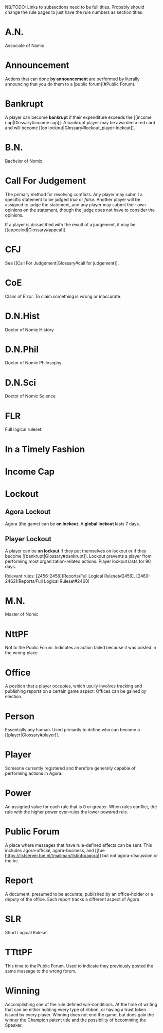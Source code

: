 NB/TODO: Links to subsections need to be full titles. Probably should change the rule pages to just have the rule numbers as section titles.

# A.N.

Associate of Nomic

# Announcement

Actions that can done **by announcement** are performed by literally announcing that you do them to a [public forum](#Public Forum).

# Bankrupt

A player can become **bankrupt** if their expenditure exceeds the [[income cap|Glossary#income cap]]. A bankrupt player may be awarded a red card and will become [[on lockout|Glossary#lockout_player-lockout]].

# B.N.

Bachelor of Nomic

# Call For Judgement

The primary method for resolving conflicts. Any player may submit a specific statement to be judged *true* or *false*. Another player will be assigned to judge the statement, and any player may submit their own opinions on the statement, though the judge does not have to consider the opinions.

If a player is dissastified with the result of a judgement, it may be [[appealed|Glossary#appeal]].

# CFJ

See [[Call For Judgement|Glossary#call for judgement]].

# CoE

Claim of Error. To claim something is wrong or inaccurate.

# D.N.Hist

Doctor of Nomic History

# D.N.Phil

Doctor of Nomic Philosophy

# D.N.Sci

Doctor of Nomic Science

# FLR

Full logical ruleset.

# In a Timely Fashion

# Income Cap

# Lockout

## Agora Lockout

Agora (the game) can be **on lockout**. A **global lockout** lasts 7 days.

## Player Lockout

A player can be **on lockout** if they put themselves on lockout or if they become [[bankrupt|Glossary#bankrupt]]. Lockout prevents a player from performing most organization-related actions. Player lockout lasts for 90 days.

Relevant rules: [2456-2458](Reports/Full Logical Ruleset#2456), [2460-2462](Reports/Full Logical Ruleset#2460)

# M.N.

Master of Nomic

# NttPF

Not to the Public Forum. Indicates an action failed because it was posted in the wrong place.

# Office

A position that a player occupies, which usully involves tracking and publishing reports on a certain game aspect. Offices can be gained by election.

# Person

Essentially any human. Used primarily to define who can become a [[player|Glossary#player]].

# Player

Someone currently registered and therefore generally capable of performing actions in Agora.

# Power

An assigned value for each rule that is 0 or greater. When rules conflict, the rule with the higher power over-rules the lower powered rule.

# Public Forum

A place where messages that have rule-defined effects can be sent. This includes agora-official, agora-business, and [[tue https://listserver.tue.nl//mailman/listinfo/agora]] but not agora-discussion or the irc.

# Report

A document, presumed to be accurate, published by an office-holder or a deputy of the office. Each report tracks a different aspect of Agora.

# SLR

Short Logical Ruleset

# TTttPF

This time to the Public Forum. Used to indicate they previously posted the same message to the wrong forum.

# Winning

Accomplishing one of the rule defined win-conditions. At the time of writing that can be either holding every type of ribbon, or having a trust token issued by every player. Winning does not end the game, but does gain the winner the Champion patent title and the possibility of becomming the Speaker.
